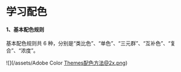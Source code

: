 # 学习配色

#### 1、基本配色规则

基本配色规则共 6 种，分别是“类比色”、“单色”、“三元群”、“互补色”、“复合”、“浓度”。

![](/assets/Adobe Color Themes配色方法@2x.png)



